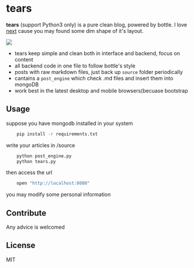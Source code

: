 # tears

**tears** (support Python3 only) is a pure clean blog, powered by bottle.
I love [next](https://github.com/iissnan/hexo-theme-next) cause you may found some dim shape of it's layout.

![](https://github.com/shnode/tears/raw/master/demo.png)


- tears keep simple and clean both in interface and backend, focus on content
- all backend code in one file to follow bottle's style
- posts with raw markdown files, just back up `source` folder periodically
- cantains a `post_engine` which check .md files and insert them into mongoDB
- work best in the latest desktop and mobile browsers(becuase bootstrap

## Usage

suppose you have mongodb installed in your system

```bash
    pip install -r requirements.txt
```

write your articles in /source

```bash
    python post_engine.py
    python tears.py
```

then access the url

```bash
    open "http://localhost:8080"
```

you may modify some personal information

## Contribute

Any advice is welcomed

## License
MIT
